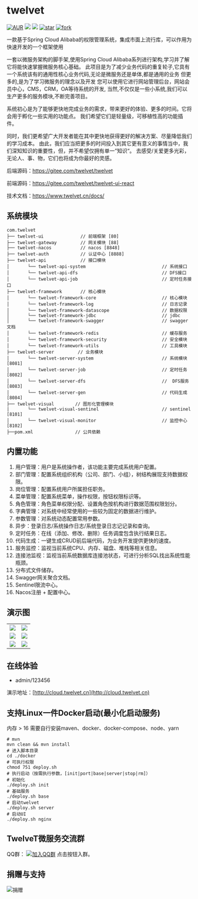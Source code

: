 # twelvet

[![AUR](https://img.shields.io/github/license/twelvet-s/twelvet)](https://gitee.com/twelvet/twelvet/blob/master/LICENSE)
[![](https://img.shields.io/badge/Author-TwelveT-orange.svg)](https://www.twelvet.cn)
[![](https://img.shields.io/badge/version-2.6.0-success)](https://gitee.com/twelvet/twelvet)
[![star](https://gitee.com/twelvet/twelvet/badge/star.svg?theme=white)](https://gitee.com/twelvet/twelvet/stargazers)
[![fork](https://gitee.com/twelvet/twelvet/badge/fork.svg?theme=white)](https://gitee.com/twelvet/twelvet/members)

一款基于Spring Cloud Alibaba的权限管理系统，集成市面上流行库，可以作用为快速开发的一个框架使用

一套以微服务架构的脚手架,使用Spring Cloud Alibaba系列进行架构,学习并了解它将能快速掌握微服务核心基础。 
此项目是为了减少业务代码的重复轮子,它具有一个系统该有的通用性核心业务代码,无论是微服务还是单体,都是通用的业务
但更多的,是为了学习微服务的理念以及开发 您可以使用它进行网站管理后台，网站会员中心，CMS，CRM，OA等待系统的开发,
当然,不仅仅是一些小系统,我们可以生产更多的服务模块,不断完善项目。 

系统初心是为了能够更快地完成业务的需求，带来更好的体验、更多的时间。它将会用于孵化一些实用的功能点。
我们希望它们是轻量级，可移植性高的功能插件。

同时，我们更希望广大开发者能在其中更快地获得更好的解决方案、尽量降低我们的学习成本。
由此，我们应当把更多的时间投入到其它更有意义的事情当中，我们深知知识的重要性，但，并不希望仅拥有单一”知识“。
去感受/关爱更多光彩，无论人、事、物，它们也将成为你最好的灵感。

后端源码：https://gitee.com/twelvet/twelvet

前端源码：https://gitee.com/twelvet/twelvet-ui-react

技术文档：https://www.twelvet.cn/docs/

## 系统模块

~~~
com.twelvet     
├── twelvet-ui              // 前端框架 [80]
├── twelvet-gateway         // 网关模块 [88]
├── twelvet-nacos           // nacos [8848]
├── twelvet-auth            // 认证中心 [8888]
├── twelvet-api             // 接口模块
│       └── twelvet-api-system                             // 系统接口
│       └── twelvet-api-dfs                                // DFS接口
│       └── twelvet-api-job                                // 定时任务接口
├── twelvet-framework       // 核心模块
│       └── twelvet-framework-core                         // 核心模块
│       └── twelvet-framework-log                          // 日志记录
│       └── twelvet-framework-datascope                    // 数据权限
│       └── twelvet-framework-jdbc                         // jdbc
│       └── twelvet-framework-swagger                      // swagger文档
│       └── twelvet-framework-redis                        // 缓存服务
│       └── twelvet-framework-security                     // 安全模块
│       └── twelvet-framework-utils                        // 工具模块
├── twelvet-server         // 业务模块
│       └── twelvet-server-system                          // 系统模块 [8081]
│       └── twelvet-server-job                             // 定时任务 [8082]
│       └── twelvet-server-dfs                             //  DFS服务 [8083]
│       └── twelvet-server-gen                             // 代码生成 [8084]
├── twelvet-visual        // 图形化管理模块
|       └── twelvet-visual-sentinel                        // sentinel [8101]
│       └── twelvet-visual-monitor                         // 监控中心 [8102]
├──pom.xml                // 公共依赖
~~~

## 内置功能

1. 用户管理：用户是系统操作者，该功能主要完成系统用户配置。
2. 部门管理：配置系统组织机构（公司、部门、小组），树结构展现支持数据权限。
3. 岗位管理：配置系统用户所属担任职务。
4. 菜单管理：配置系统菜单，操作权限，按钮权限标识等。
5. 角色管理：角色菜单权限分配、设置角色按机构进行数据范围权限划分。
6. 字典管理：对系统中经常使用的一些较为固定的数据进行维护。
7. 参数管理：对系统动态配置常用参数。
8. 异步：登录日志/系统操作日志/系统登录日志记记录和查询。
9. 定时任务：在线（添加、修改、删除）任务调度包含执行结果日志。
10. 代码生成：一键生成CRUD前后端代码，为业务开发提供更快的速度。
11. 服务监控：监视当前系统CPU、内存、磁盘、堆栈等相关信息。
12. 连接池监视：监视当前系统数据库连接池状态，可进行分析SQL找出系统性能瓶颈。
13. 分布式文件储存。
14. Swagger网关聚合文档。
15. Sentinel限流中心。
16. Nacos注册 + 配置中心。

## 演示图

<table>
    <tr>
        <td><img src="https://www.twelvet.cn/assets/images/twelvet/1.png"/></td>
        <td><img src="https://www.twelvet.cn/assets/images/twelvet/2.png"/></td>
    </tr>
    <tr>
        <td><img src="https://www.twelvet.cn/assets/images/twelvet/3.png"/></td>
        <td><img src="https://www.twelvet.cn/assets/images/twelvet/4.png"/></td>
    </tr>
    <tr>
        <td><img src="https://www.twelvet.cn/assets/images/twelvet/5.png"/></td>
        <td><img src="https://www.twelvet.cn/assets/images/twelvet/6.png"/></td>
    </tr>
</table>

## 在线体验

- admin/123456

演示地址：[http://cloud.twelvet.cn](http://cloud.twelvet.cn)

## 支持Linux一件Docker启动(最小化启动服务)
内存 > 16
需要自行安装maven、docker、docker-compose、node、yarn
```shell
# mvn
mvn clean && mvn install
# 进入脚本目录
cd ./docker
# 可执行权限
chmod 751 deploy.sh
# 执行启动（按需执行参数，[init|port|base|server|stop|rm]）
# 初始化
./deploy.sh init
# 基础服务
./deploy.sh base
# 启动twelvet
./deploy.sh server
# 启动UI
./deploy.sh nginx
```



## TwelveT微服务交流群

QQ群： [![加入QQ群](https://img.shields.io/badge/985830229-blue.svg)](https://jq.qq.com/?_wv=1027&k=cznM6Q00) 点击按钮入群。

## 捐赠与支持

<img src="https://www.twelvet.cn/assets/images/pay.png" alt="捐赠"/>